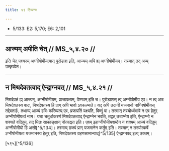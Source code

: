 ```yaml
---
title: ४९ टिप्पन्यः

---
```

- 5/133: E2: 5,170; E6: 2,101

____________________________________________


## आज्यम् अपीति चेत् // MS_५,४.२० //

इति चेत् पश्यस्य् अग्नीषोमीयत्वात् पुरोडाश इति, आज्यम् अपि ह्य् अग्नीषोमीयम्। तस्मात् तद् अप्य् उत्कृष्येत।


____________________________________________


## न मिश्रदेवतत्वाद् ऐन्द्राग्नवत् // MS_५,४.२१ //

मिश्रदेवतं ह्य् आज्यम्, अग्नीषोमीयम्, प्राजापत्यम्, वैष्णवम् इति च। पुरोडाशस् त्व् अग्नीषोमीय एव। न त्व् अत्र मिश्रदेवतस्य वादः, मिश्रदेवतस्य हि प्राग् अपि भावो ऽवकल्प्यते। यद् अपि तदानीं यजमानो नाग्निषोमीयस् तद्देवतार्हः, तथाप्य् आज्यं हविः करिष्यत्य् एव, प्रजापतिं यक्ष्यति, विष्णुं वा। तस्मात् तस्योर्ध्वभावे न एष हेतुर् अग्नीषोमीयत्वं नाम। यथा चतुर्धाकरणं मिश्रदेवतत्वाद् ऐन्द्राग्नेन भवति, तद्वत् तत्राग्नेय इति, ऐन्द्राग्नो न शक्यते वदितुम्, तद् धितः साकाङ्क्षान् नोत्पद्यत इति। एवम् इहाग्नीषोमीयशब्देन न शक्यम् आज्यं वदितुम् अग्नीषोमीयो हि असौ[^5/134]। तस्माच् छक्यं प्राग् यजमानेन कर्तुम् इति। तस्मान् न तस्योत्कर्षे ऽग्नीषोमीयता यजमानस्य हेतुर् इति, मिश्रदेवतस्य ग्रहणसामान्याद्[^5/135] ऐन्द्राग्नवद् इत्य् उक्तम्।

[५९५][^5/136]
